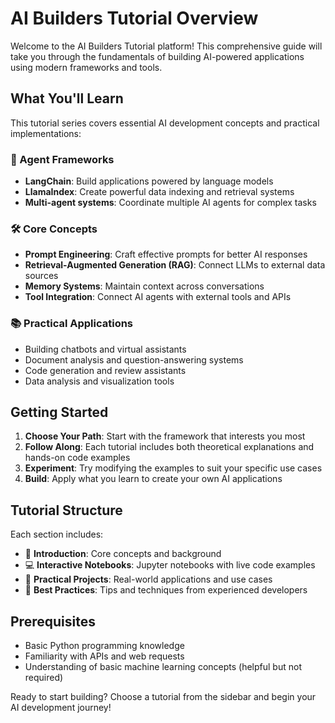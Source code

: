 # AI Builders Tutorial Overview

Welcome to the AI Builders Tutorial platform! This comprehensive guide will take you through the fundamentals of building AI-powered applications using modern frameworks and tools.

## What You'll Learn

This tutorial series covers essential AI development concepts and practical implementations:

### 🤖 Agent Frameworks
- **LangChain**: Build applications powered by language models
- **LlamaIndex**: Create powerful data indexing and retrieval systems
- **Multi-agent systems**: Coordinate multiple AI agents for complex tasks

### 🛠️ Core Concepts
- **Prompt Engineering**: Craft effective prompts for better AI responses
- **Retrieval-Augmented Generation (RAG)**: Connect LLMs to external data sources
- **Memory Systems**: Maintain context across conversations
- **Tool Integration**: Connect AI agents with external tools and APIs

### 📚 Practical Applications
- Building chatbots and virtual assistants
- Document analysis and question-answering systems
- Code generation and review assistants
- Data analysis and visualization tools

## Getting Started

1. **Choose Your Path**: Start with the framework that interests you most
2. **Follow Along**: Each tutorial includes both theoretical explanations and hands-on code examples
3. **Experiment**: Try modifying the examples to suit your specific use cases
4. **Build**: Apply what you learn to create your own AI applications

## Tutorial Structure

Each section includes:
- 📖 **Introduction**: Core concepts and background
- 💻 **Interactive Notebooks**: Jupyter notebooks with live code examples
- 🔧 **Practical Projects**: Real-world applications and use cases
- 📝 **Best Practices**: Tips and techniques from experienced developers

## Prerequisites

- Basic Python programming knowledge
- Familiarity with APIs and web requests
- Understanding of basic machine learning concepts (helpful but not required)

Ready to start building? Choose a tutorial from the sidebar and begin your AI development journey!
